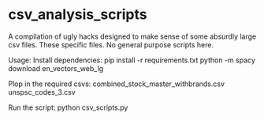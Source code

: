 # csv_analysis_scripts
A compilation of ugly hacks designed to make sense of some absurdly large csv files. These specific files. No general purpose scripts here.

Usage:
Install dependencies:
pip install -r requirements.txt
python -m spacy download en_vectors_web_lg

Plop in the required csvs:
combined_stock_master_withbrands.csv
unspsc_codes_3.csv

Run the script:
python csv_scripts.py

